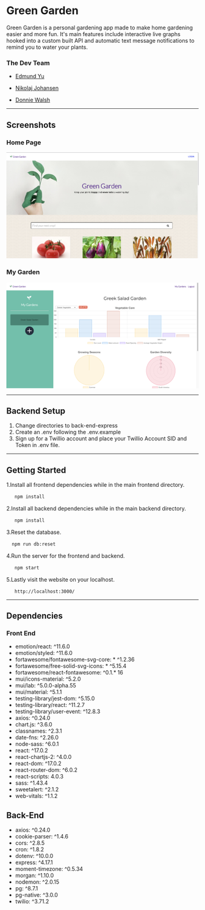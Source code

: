 # Green Garden

Green Garden is a personal gardening app made to make home gardening easier and more fun. It's main features include interactive live graphs hooked into a custom built API and automatic text message notifications to remind you to water your plants.

### The Dev Team

- [Edmund Yu](https://github.com/Nolelle)

- [Nikolaj Johansen](https://github.com/nikolajjuuel)

- [Donnie Walsh](https://github.com/WigglyDonnie)

---

## Screenshots

### Home Page

!["Home Page"](https://github.com/Nolelle/green-garden/blob/update-readme/docs/home%20page.png?raw=true)

### My Garden

!["My Garden"](https://github.com/Nolelle/green-garden/blob/update-readme/docs/dashboard.png?raw=true)

---

## Backend Setup

1. Change directories to back-end-express
2. Create an .env following the .env.example
3. Sign up for a Twillio account and place your Twillio Account SID and Token in .env file.

---

## Getting Started

1.Install all frontend dependencies while in the main frontend directory.

```bash
   npm install
```

2.Install all backend dependencies while in the main backend directory.

```bash
   npm install
```

3.Reset the database.

```bash
  npm run db:reset
```

4.Run the server for the frontend and backend.

```bash
   npm start
```

5.Lastly visit the website on your localhost.

```
   http://localhost:3000/
```

---

## Dependencies

### Front End

- emotion/react: ^11.6.0
- emotion/styled: ^11.6.0
- fortawesome/fontawesome-svg-core: \* ^1.2.36
- fortawesome/free-solid-svg-icons: \* ^5.15.4
- fortawesome/react-fontawesome: ^0.1.\* 16
- mui/icons-material: ^5.2.0
- mui/lab: ^5.0.0-alpha.55
- mui/material: ^5.1.1
- testing-library/jest-dom: ^5.15.0
- testing-library/react: ^11.2.7
- testing-library/user-event: ^12.8.3
- axios: ^0.24.0
- chart.js: ^3.6.0
- classnames: ^2.3.1
- date-fns: ^2.26.0
- node-sass: ^6.0.1
- react: ^17.0.2
- react-chartjs-2: ^4.0.0
- react-dom: ^17.0.2
- react-router-dom: ^6.0.2
- react-scripts: 4.0.3
- sass: ^1.43.4
- sweetalert: ^2.1.2
- web-vitals: ^1.1.2

## Back-End

- axios: ^0.24.0
- cookie-parser: ^1.4.6
- cors: ^2.8.5
- cron: ^1.8.2
- dotenv: ^10.0.0
- express: ^4.17.1
- moment-timezone: ^0.5.34
- morgan: ^1.10.0
- nodemon: ^2.0.15
- pg: ^8.7.1
- pg-native: ^3.0.0
- twilio: ^3.71.2
